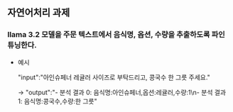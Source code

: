 ## 자연어처리 과제
### llama 3.2 모델을 주문 텍스트에서 음식명, 옵션, 수량을 추출하도록 파인튜닝한다.
- 예시

  "input":"아인슈페너 레귤러 사이즈로 부탁드리고, 콩국수 한 그릇 주세요."

  -> "output":"- 분석 결과 0: 음식명:아인슈페너,옵션:레귤러,수량:1\n- 분석 결과 1: 음식명:콩국수,수량:한 그릇"
